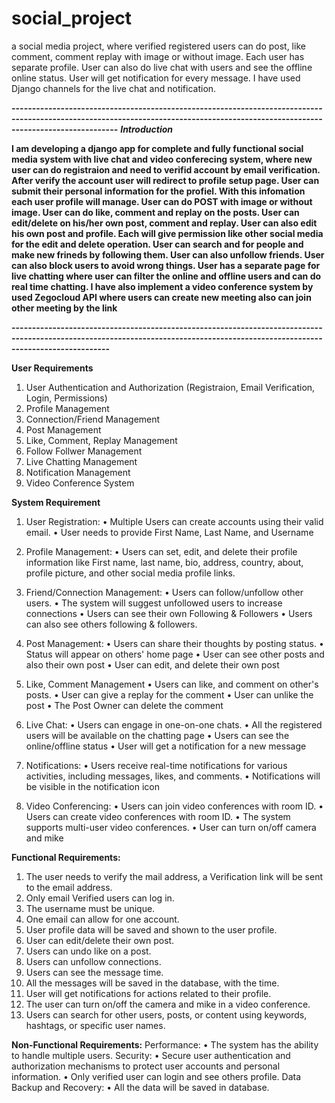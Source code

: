 # social_project
 a social media project, where verified registered users can do post, like comment, comment replay with image or without image. Each user has separate profile. User can also do live chat with users and 
see the offline online status. User will get notification for every message. I have used Django channels for the live chat and notification.

**----------------------------------------------------------------------------------------------------------------------------------------------------------------------------------**
_**Introduction**_

**I am developing a django app for complete and fully functional social  media system with live chat and video conferecing system, where new user can do registraion and need to 
verifid account by email verification.  After verify the account user will redirect to profile setup page. User can submit their personal information for the profiel. With this
infomation each user profile will manage. User can do POST with image or without image. User can do like, comment and replay on the posts. User can edit/delete on his/her own 
post, comment and replay. User can also edit his own post and profile. Each will give permission like other social media for the edit and delete operation. User can search and for 
people and make new frineds by following them. User can also unfollow friends. User can also block users to avoid wrong things. User has a separate page for live chatting where 
user can filter the online and offline users and can do real time chatting. I have also implement a video conference system by used Zegocloud API where users can create new meeting
also can join other meeting by the link**

**--------------------------------------------------------------------------------------------------------------------------------------------------------------------------------**

**User Requirements**
1.	User Authentication and Authorization (Registraion, Email Verification, Login, Permissions)
2.	Profile Management
3.	Connection/Friend Management
4.	Post Management
5.	Like, Comment, Replay Management
6.	Follow Follwer Management
7.	Live Chatting Management
8.	Notification Management
9.	Video Conference System 

**System Requirement**
1.	User Registration:
•	Multiple Users can create accounts using their valid email.
•	User needs to provide First Name, Last Name, and Username
2.	Profile Management:
•	Users can set, edit, and delete their profile information like First name, last name, bio, address, country, about, profile picture, and other social media profile links.
3.	Friend/Connection Management:
•	Users can follow/unfollow other users.
•	The system will suggest unfollowed users to increase connections
•	Users can see their own Following & Followers
•	Users can also see others following & followers.
4.	Post Management:
•	Users can share their thoughts by posting status.
•	Status will appear on others' home page
•	User can see other posts and also their own post
•	User can edit, and delete their own post

5.	Like, Comment Management
•	Users can like, and comment on other's posts.
•	User can give a replay for the comment
•	User can unlike the post
•	The Post Owner can delete the comment
6.	Live Chat:
•	Users can engage in one-on-one chats.
•	All the registered users will be available on the chatting page
•	Users can see the online/offline status
•	User will get a notification for a new message

7.	Notifications:
•	Users receive real-time notifications for various activities, including messages, likes, and comments.
•	Notifications will be visible in the notification icon

8.	Video Conferencing:
•	Users can join video conferences with room ID.
•	Users can create video conferences with room ID.
•	The system supports multi-user video conferences.
•	User can turn on/off camera and mike

**Functional Requirements:**
1.	The user needs to verify the mail address, a Verification link will be sent to the email address.
2.	Only email Verified users can log in.
3.	The username must be unique.
4.	One email can allow for one account.
5.	User profile data will be saved and shown to the user profile.
6.	User can edit/delete their own post.
7.	Users can undo like on a post.
8.	Users can unfollow connections.
9.	Users can see the message time.
10.	All the messages will be saved in the database, with the time.
11.	User will get notifications for actions related to their profile.
12.	The user can turn on/off the camera and mike in a video conference.
13.	Users can search for other users, posts, or content using keywords, hashtags, or specific user names.

**Non-Functional Requirements:**
Performance:
•	The system has the ability to handle multiple users.
Security:
•	Secure user authentication and authorization mechanisms to protect user accounts and personal information.
•	Only verified user can login and see others profile.
Data Backup and Recovery:
•	All the data will be saved in database.
